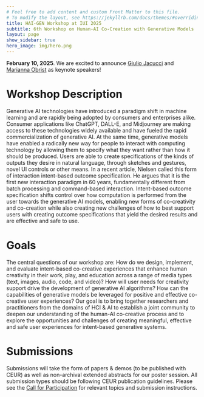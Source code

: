```yaml
---
# Feel free to add content and custom Front Matter to this file.
# To modify the layout, see https://jekyllrb.com/docs/themes/#overriding-theme-defaults
title: HAI-GEN Workshop at IUI 2025
subtitle: 6th Workshop on Human-AI Co-Creation with Generative Models
layout: page
show_sidebar: true
hero_image: img/hero.png
---
```


<div class="notification is-light">
    <p><strong>February 10, 2025</strong>. We are excited to announce <a href="https://researchportal.helsinki.fi/en/persons/giulio-jacucci">Giulio Jacucci</a> and <a href="https://profiles.ucl.ac.uk/78441-marianna-obrist">Marianna Obrist</a> as keynote speakers!</p>
</div>

# Workshop Description

Generative AI technologies have introduced a paradigm shift in machine learning and are rapidly being adopted by consumers and enterprises alike. Consumer applications like ChatGPT, DALL-E, and Midjourney are making access to these technologies widely available and have fueled the rapid commercialization of generative AI. At the same time, generative models have enabled a radically new way for people to interact with computing technology by allowing them to specify what they want rather than how it should be produced. Users are able to create specifications of the kinds of outputs they desire in natural language, through sketches and gestures, novel UI controls or other means. In a recent article, Nielsen called this form of interaction intent-based outcome specification. He argues that it is the first new interaction paradigm in 60 years, fundamentally different from batch processing and command-based interaction. Intent-based outcome specification shifts control over how computation is performed from the user towards the generative AI models, enabling new forms of co-creativity and co-creation while also creating new challenges of how to best support users with creating outcome specifications that yield the desired results and are effective and safe to use.

# Goals

The central questions of our workshop are: How do we design, implement, and evaluate intent-based co-creative experiences that enhance human creativity in their work, play, and education across a range of media types (text, images, audio, code, and video)? How will user needs for creativity support drive the development of generative AI algorithms? How can the capabilities of generative models be leveraged for positive and effective co-creative user experiences? Our goal is to bring together researchers and practitioners from the domains of HCI & AI to establish a joint community to deepen our understanding of the human-AI co-creative process and to explore the opportunities and challenges of creating meaningful, effective and safe user experiences for intent-based generative systems.

# Submissions

Submissions will take the form of papers & demos (to be published with CEUR) as well as non-archival extended abstracts for our poster session. All submission types should be following CEUR publication guidelines. Please see the [Call for Participation](cfp) for relevant topics and submission instructions.
